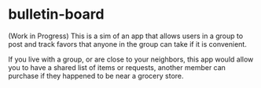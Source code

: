 # bulletin-board
(Work in Progress)
This is a sim of an app that allows users in a group to post and track favors that anyone in the group can take if it is convenient.

If you live with a group, or are close to your neighbors, this app would allow you to have a shared list of items or requests, another member can purchase if they happened to be near a grocery store.
